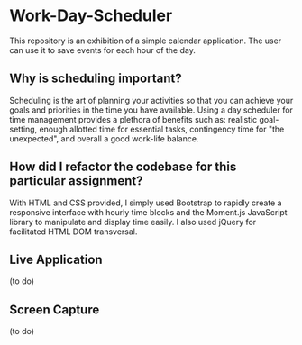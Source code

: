 # Work-Day-Scheduler
This repository is an exhibition of a simple calendar application. The user can use it to save events for each hour of the day.

## Why is scheduling important?
Scheduling is the art of planning your activities so that you can achieve your goals and priorities in the time you have available. Using a day scheduler for time management provides a plethora of benefits such as: realistic goal-setting, enough allotted time for essential tasks, contingency time for "the unexpected", and overall a good work-life balance. 

## How did I refactor the codebase for this particular assignment?
With  HTML and CSS provided, I simply used Bootstrap to rapidly create a responsive interface with hourly time blocks and the Moment.js JavaScript library to manipulate and display time easily. I also used jQuery for facilitated HTML DOM transversal.  

## Live Application
(to do)

## Screen Capture
(to do)
